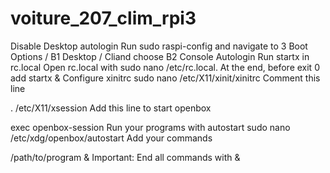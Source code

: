 # voiture_207_clim_rpi3



Disable Desktop autologin
Run sudo raspi-config and navigate to 3 Boot Options / B1 Desktop / Cliand choose B2 Console Autologin
Run startx in rc.local
Open rc.local with sudo nano /etc/rc.local. At the end, before exit 0 add startx &
Configure xinitrc
sudo nano /etc/X11/xinit/xinitrc
Comment this line

. /etc/X11/xsession
Add this line to start openbox

exec openbox-session
Run your programs with autostart
sudo nano /etc/xdg/openbox/autostart
Add your commands

/path/to/program &
Important: End all commands with &

